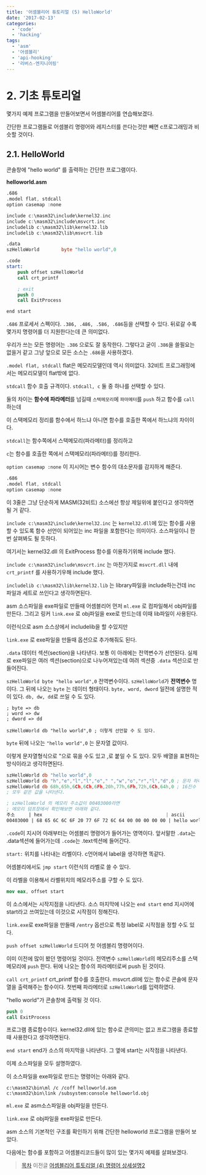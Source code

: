 ```yaml
---
title: '어셈블리어 튜토리얼 (5) HelloWorld'
date: '2017-02-13'
categories:
  - 'code'
  - 'hacking'
tags:
  - 'asm'
  - '어셈블리'
  - 'api-hooking'
  - '리버스-엔지니어링'
---
```


# 2\. 기초 튜토리얼

몇가지 예제 프로그램을 만들어보면서 어셈블리어를 연습해보겠다.

간단한 프로그램들로 어셈블리 명령어와 레지스터를 쓴다는것만 빼면 c프로그래밍과 비슷할 것이다.

## 2.1. HelloWorld

콘솔창에 "hello world" 를 출력하는 간단한 프로그램이다.

**helloworld.asm**

```nasm
.686
.model flat, stdcall
option casemap :none

include c:\masm32\include\kernel32.inc
include c:\masm32\include\msvcrt.inc
includelib c:\masm32\lib\kernel32.lib
includelib c:\masm32\lib\msvcrt.lib

.data
szHelloWorld        byte "hello world",0

.code
start:
    push offset szHelloWorld
    call crt_printf

    ; exit
    push 0
    call ExitProcess

end start
```

`.686` 프로세서 스펙이다. `.386, .486, .586, .686`등을 선택할 수 있다. 뒤로갈 수록 몇가지 명령어를 더 지원한다는데 큰 의미없다.

우리가 쓰는 모든 명령어는 `.386` 으로도 잘 동작한다. 그렇다고 굳이 `.386`을 쓸필요는 없을거 같고 그냥 앞으로 모든 소스는 `.686`을 사용하겠다.

`.model flat, stdcall` flat은 메모리모델인데 역시 의미없다. 32비트 프로그래밍에서는 메모리모델이 flat밖에 없다.

`stdcall` 함수 호출 규격이다. `stdcall, c` 둘 중 하나를 선택할 수 있다.

둘의 차이는 **함수에 파라메터**를 넘길때 `스텍메모리`에 `파마메터`를 `push` 하고 함수를 `call` 하는데

이 스택메모리 정리를 함수에서 하느냐 아니면 함수를 호출한 쪽에서 하느냐의 차이이다.

`stdcall`는 함수쪽에서 스택메모리(파라메터)를 정리하고

`c`는 함수를 호출한 쪽에서 스택메모리(파라메터)를 정리한다.

`option casemap :none` 이 지시어는 변수 함수의 대소문자를 감지하게 해준다.

```nasm
.686
.model flat, stdcall
option casemap :none
```

이 3줄은 그냥 단순하게 MASM(32비트) 소스에선 항상 제일위에 붙인다고 생각하면 될 거 같다.

`include c:\masm32\include\kernel32.inc` 는 `kernel32.dll`에 있는 함수를 사용할 수 있도록 함수 선언이 되어있는 inc 파일을 포함한다는 의미이다. 소스파일이니 한번 살펴봐도 될 듯하다.

여기서는 kernel32.dll 의 ExitProcess 함수를 이용하기위해 include 했다.

`include c:\masm32\include\msvcrt.inc` 는 마찬가지로 `msvcrt.dll` 내에 `crt_printf` 를 사용하기우해 include 했다.

`includelib c:\masm32\lib\kernel32.lib` 는 library파일을 include하는건데 inc파일과 세트로 쓰인다고 생각하면된다.

asm 소스파일을 exe파일로 만들때 어셈블리어 먼저 `ml.exe` 로 컴파일해서 obj파일를 만든다. 그리고 링커 `link.exe` 로 obj파일을 exe로 만드는데 이때 lib파일이 사용된다.

이런식으로 asm 소스상에서 includelib을 할 수있지만

`link.exe` 로 exe파일을 만들때 옵션으로 추가해줘도 된다.

`.data` 데이터 섹션(section)을 나타낸다. 보통 이 아래에는 전역변수가 선언된다. 실제로 exe파일은 여러 섹션(section)으로 나누어져있는데 여려 섹션중 `.data` 섹션으로 만들어진다.

`szHelloWorld byte "hello world",0` 전역변수이다. `szHelloWorld`가 **전역변수** 명이다. 그 뒤에 나오는 `byte` 는 데이터 형태이다. `byte, word, dword` 일전에 설명한 적이 있다. `db, dw, dd`로 쓰일 수 도 있다.

```
; byte => db
; word => dw
; dword => dd

szHelloWorld db "hello world",0 ; 이렇게 선언할 수 도 있다.
```

`byte` 뒤에 나오는 `"hello world",0` 는 문자열 값이다.

이렇게 문자열형식으로 "으로 묶을 수도 있고 ,로 붙일 수 도 있다. 모두 배열을 표현하는 방식이라고 생각하면된다.

```nasm
szHelloWorld db "hello world",0
szHelloWorld db "h","e","l","l","o"," ","w","o","r","l","d",0 ; 문자 하나하나 ,로
szHelloWorld db 68h,65h,6Ch,6Ch,6Fh,20h,77h,6Fh,72h,6Ch,64h,0 ; 16진수
; 모두 같은 값을 나타낸다.

; szHelloWorld 의 메모리 주소값이 00403000라면
; 메모리 덤프창에서 확인해보면 아래와 같다.
주소     | hex                                             | ascii
00403000 | 68 65 6C 6C 6F 20 77 6F 72 6C 64 00 00 00 00 00 | hello world
```

`.code`이 지시어 아래부터는 어셈블리 명령어가 들어가는 영역이다. 앞서말한 `.data`는 .data섹션에 들어가는데 `.code`는 .text섹션에 들어간다.

`start:` 위치를 나타내는 라벨이다. c언어에서 label을 생각하면 똑같다.

어셈블리에서도 `jmp start` 이런식의 라벨로 쓸 수 있다.

이 라벨을 이용해서 라벨위치의 메모리주소를 구할 수 도 있다.

```nasm
mov eax, offset start
```

이 소스에서는 시작지점을 나타낸다. 소스 마지막에 나오는 `end start` end 지시어에 start라고 쓰여있는데 이것으로 시작점이 정해진다.

`link.exe`로 exe파일을 만들때 `/entry` 옵션으로 특정 label로 시작점을 정할 수도 있다.

`push offset szHelloWorld` 드디어 첫 어셈블리 명령어이다.

이미 이전에 많이 봤던 명령어일 것이다. 전역변수 `szHelloWorld`의 메모리주소를 스택메모리에 `push` 한다. 뒤에 나오는 함수의 파라메터로써 push 된 것이다.

`call crt_printf` crt_printf 함수를 호출한다. msvcrt.dll에 있는 함수로 콘솔에 문자열을 출력해주는 함수이다. 첫번째 파라메터로 `szHelloWorld`를 입력하였다.

"hello world"가 콘솔창에 출력될 것 이다.

```nasm
push 0
call ExitProcess
```

프로그램 종료함수이다. kernel32.dll에 있는 함수로 큰의미는 없고 프로그램을 종료할 때 사용한다고 생각하면된다.

`end start` end가 소스의 마지막을 나타낸다. 그 옆에 start는 시작점을 나타낸다.

이제 소스파일을 모두 설명하였다.

이 소스파일을 exe파일로 만드는 명령어는 아래와 같다.

```
c:\masm32\bin\ml /c /coff helloworld.asm
c:\masm32\bin\link /subsystem:console helloworld.obj
```

`ml.exe` 로 asm소스파일을 obj파일을 만든다.

`link.exe` 로 obj파일을 exe파일로 만든다.

asm 소스의 기본적인 구조를 확인하기 위해 간단한 helloworld 프로그램을 만들어 보았다.

다음에는 함수를 포함하고 어셈블리코드들이 많이 있는 몇가지 예제를 살펴보겠다.

> [목차](http://note.heyo.me/?p=238) 이전글 [어셈블리어 튜토리얼 (4) 명령어 상세설명2](http://note.heyo.me/?p=1193)
